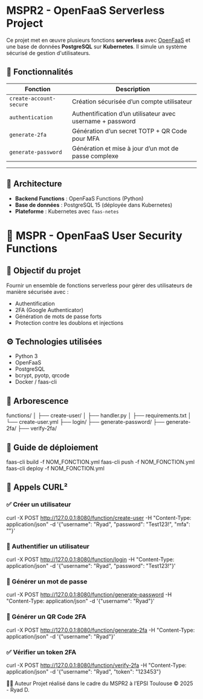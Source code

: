 # MSPR2 - OpenFaaS Serverless Project

Ce projet met en œuvre plusieurs fonctions **serverless** avec [OpenFaaS](https://www.openfaas.com/) et une base de données **PostgreSQL** sur **Kubernetes**. Il simule un système sécurisé de gestion d'utilisateurs.

## 🚀 Fonctionnalités

| Fonction                 | Description |
|--------------------------|-------------|
| `create-account-secure` | Création sécurisée d’un compte utilisateur |
| `authentication`        | Authentification d’un utilisateur avec username + password |
| `generate-2fa`          | Génération d’un secret TOTP + QR Code pour MFA |
| `generate-password`     | Génération et mise à jour d’un mot de passe complexe |

---

## 🧱 Architecture

- **Backend Functions** : OpenFaaS Functions (Python)
- **Base de données** : PostgreSQL 15 (déployée dans Kubernetes)
- **Plateforme** : Kubernetes avec `faas-netes`

# 🔐 MSPR - OpenFaaS User Security Functions

## 🎯 Objectif du projet
Fournir un ensemble de fonctions serverless pour gérer des utilisateurs de manière sécurisée avec :
- Authentification
- 2FA (Google Authenticator)
- Génération de mots de passe forts
- Protection contre les doublons et injections

## ⚙️ Technologies utilisées
- Python 3
- OpenFaaS
- PostgreSQL
- bcrypt, pyotp, qrcode
- Docker / faas-cli

## 📂 Arborescence
functions/
│
├── create-user/
│ ├── handler.py
│ ├── requirements.txt
│ └── create-user.yml
├── login/
├── generate-password/
├── generate-2fa/
├── verify-2fa/

## 🚀 Guide de déploiement

faas-cli build -f NOM_FONCTION.yml
faas-cli push -f NOM_FONCTION.yml
faas-cli deploy -f NOM_FONCTION.yml

## 🧪 Appels CURL²
### ✅ Créer un utilisateur

curl -X POST http://127.0.0.1:8080/function/create-user -H "Content-Type: application/json" -d '{"username": "Ryad", "password": "Test123!", "mfa": ""}'
### 🔐 Authentifier un utilisateur

curl -X POST http://127.0.0.1:8080/function/login -H "Content-Type: application/json" -d '{"username": "Ryad", "password": "Test123!"}'
### 🔑 Générer un mot de passe

curl -X POST http://127.0.0.1:8080/function/generate-password -H "Content-Type: application/json" -d '{"username": "Ryad"}'
### 📱 Générer un QR Code 2FA

curl -X POST http://127.0.0.1:8080/function/generate-2fa -H "Content-Type: application/json" -d '{"username": "Ryad"}'
### ✅ Vérifier un token 2FA

curl -X POST http://127.0.0.1:8080/function/verify-2fa -H "Content-Type: application/json" -d '{"username": "Ryad", "token": "123453"}


🧑‍💻 Auteur
Projet réalisé dans le cadre du MSPR2 à l’EPSI Toulouse
© 2025 - Ryad D.

